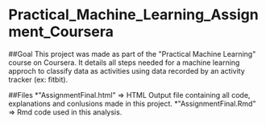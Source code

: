 # Practical_Machine_Learning_Assignment_Coursera

##Goal
This project was made as part of the "Practical Machine Learning" course on Coursera.
It details all steps needed for a machine learning approch to classify data as activities using data recorded by an activity tracker (ex: fitbit).

##Files
 *"AssignmentFinal.html" => HTML Output file containing all code, explanations and conlusions made in this project.
 *"AssignmentFinal.Rmd"  => Rmd code used in this analysis.
